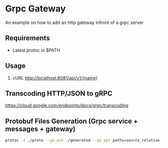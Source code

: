 # Grpc Gateway

An example on how to add an http gateway infront of a grpc server

## Requirements

- Latest protoc in $PATH

## Usage

1. cURL <http://localhost:8081/api/v1/{name}>

## Transcoding HTTP/JSON to gRPC

<https://cloud.google.com/endpoints/docs/grpc/transcoding>

## Protobuf Files Generation (Grpc service + messages + gateway)

```bash
protoc -I ./proto --go_out ./generated --go_opt paths=source_relative --go-grpc_out ./generated --go-grpc_opt paths=source_relative --grpc-gateway_out ./generated --grpc-gateway_opt paths=source_relative ./proto/*.proto
```
